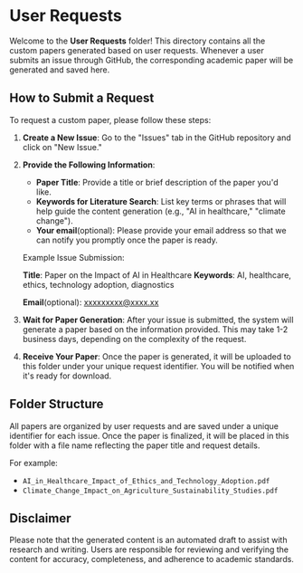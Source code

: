 # User Requests

Welcome to the **User Requests** folder! This directory contains all the custom papers generated based on user requests. Whenever a user submits an issue through GitHub, the corresponding academic paper will be generated and saved here.

## How to Submit a Request

To request a custom paper, please follow these steps:

1. **Create a New Issue**: Go to the "Issues" tab in the GitHub repository and click on "New Issue."

2. **Provide the Following Information**:

   - **Paper Title**: Provide a title or brief description of the paper you'd like.
   - **Keywords for Literature Search**: List key terms or phrases that will help guide the content generation (e.g., "AI in healthcare," "climate change").
   - **Your email**(optional): Please provide your email address so that we can notify you promptly once the paper is ready. 

   Example Issue Submission:

   **Title**: Paper on the Impact of AI in Healthcare
    **Keywords**: AI, healthcare, ethics, technology adoption, diagnostics

   **Email**(optional): xxxxxxxxx@xxxx.xx

3. **Wait for Paper Generation**: After your issue is submitted, the system will generate a paper based on the information provided. This may take 1-2 business days, depending on the complexity of the request.

4. **Receive Your Paper**: Once the paper is generated, it will be uploaded to this folder under your unique request identifier. You will be notified when it's ready for download.

## Folder Structure

All papers are organized by user requests and are saved under a unique identifier for each issue. Once the paper is finalized, it will be placed in this folder with a file name reflecting the paper title and request details.

For example:

- `AI_in_Healthcare_Impact_of_Ethics_and_Technology_Adoption.pdf`
- `Climate_Change_Impact_on_Agriculture_Sustainability_Studies.pdf`

## Disclaimer

Please note that the generated content is an automated draft to assist with research and writing. Users are responsible for reviewing and verifying the content for accuracy, completeness, and adherence to academic standards.